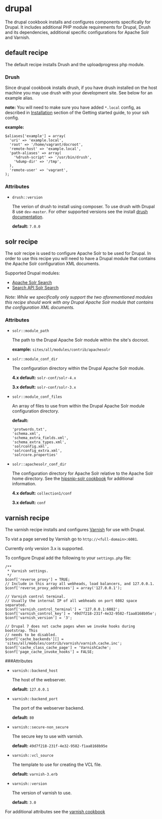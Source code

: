 drupal
======

The drupal cookbook installs and configures components specifically for Drupal.
It includes additional PHP module requirements for Drupal, Drush and its
dependencies, additional specific configurations for Apache Solr and Varnish.


default recipe
--------------

The default recipe installs Drush and the uploadprogress php module.

### Drush

Since drupal cookbook installs drush, if you have drush installed on the host machine
you may use drush with your development site. See below for an example alias.

**note:** You will need to make sure you have added `*.local` config, as described
in [Installation](../../../documentation//getting-started.md#installation) section
of the Getting started guide, to your ssh config.

**example:**
```
$aliases['example'] = array(
  'uri' => 'example.local',
  'root' => '/home/vagrant/docroot',
  'remote-host' => 'example.local',
  'path-aliases' => array(
    '%drush-script' => '/usr/bin/drush',
    '%dump-dir' => '/tmp',
  ),
  'remote-user' => 'vagrant',
);
```

### Attributes

* `drush::version`

    The verion of drush to install using composer. To use drush with Drupal 8
    use `dev-master`. For other supported versions see the install [drush documentation](http://docs.drush.org/en/master/install/).

    **default:** `7.0.0`


solr recipe
-----------

The solr recipe is used to configure Apache Solr to be used for Drupal. In order
to use this recipe you will need to have a Drupal module that contains the
Apache Solr configuration XML documents.

Supported Drupal modules:

* [Apache Solr Search](https://www.drupal.org/project/apachesolr)
* [Search API Solr Search](https://www.drupal.org/project/search_api_solr)

*Note: While we specifically only support the two aforementioned modules this
recipe should work with any Drupal Apache Solr module that contains the
configuration XML documents.*

### Attributes

* `solr::module_path`

    The path to the Drupal Apache Solr module within the site's docroot.

    **example:** `sites/all/modules/contrib/apachesolr`

* `solr::module_conf_dir`

    The configuration directory within the Drupal Apache Solr module.

    **4.x default:** `solr-conf/solr-4.x`

    **3.x default:** `solr-conf/solr-3.x`

* `solr::module_conf_files`

    An array of files to use from within the Drupal Apache Solr module configuration
    directory.

    **default:**
    ```
    'protwords.txt',
    'schema.xml',
    'schema_extra_fields.xml',
    'schema_extra_types.xml',
    'solrconfig.xml',
    'solrconfig_extra.xml',
    'solrcore.properties'
    ```

* `solr::apachesolr_conf_dir`

    The configuration directory for Apache Solr relative to the Apache Solr home
    directory. See the [hipsnip-solr cookbook](../../berks-cookbooks/hipsnip-solr)
    for additional information.

    **4.x default:** `collection1/conf`

    **3.x default:** `conf`


varnish recipe
--------------

The varnish recipe installs and configures [Varnish](https://www.varnish-cache.org/)
for use with Drupal.

To vist a page served by Varnish go to `http://<full-domain>:6081`.

Currently only version 3.x is supported.

To configure Drupal add the following to your `settings.php` file:

```
/**
 * Varnish settings.
 */
$conf['reverse_proxy'] = TRUE;
// Include in this array all webheads, load balancers, and 127.0.0.1.
$conf['reverse_proxy_addresses'] = array('127.0.0.1');

// Varnish control terminal.
// Usually the internal IP of all webheads on port 6082 space separated.
$conf['varnish_control_terminal'] = '127.0.0.1:6082';
$conf['varnish_control_key'] = '49d7f218-231f-4e32-9582-f1aa8168b95e';
$conf['varnish_version'] = '3';

// Drupal 7 does not cache pages when we invoke hooks during bootstrap. This
// needs to be disabled.
$conf['cache_backends'][] = 'sites/all/modules/contrib/varnish/varnish.cache.inc';
$conf['cache_class_cache_page'] = 'VarnishCache';
$conf['page_cache_invoke_hooks'] = FALSE;
```

###Attributes

* `varnish::backend_host`

  The host of the webserver.

  **default:** `127.0.0.1`

* `varnish::backend_port`

  The port of the webserver backend.

  **default:** `80`

* `varnish::secure-non_secure`

  The secure key to use with varnish.

  **default:** `49d7f218-231f-4e32-9582-f1aa8168b95e`

* `varnish::vcl_source`

  The template to use for creating the VCL file.

  **default:** `varnish-3.erb`

* `varnish::version`

  The version of varnish to use.

  **default:** `3.0`

For additional attributes see the [varnish cookbook](../berks-cookbooks/varnish)
